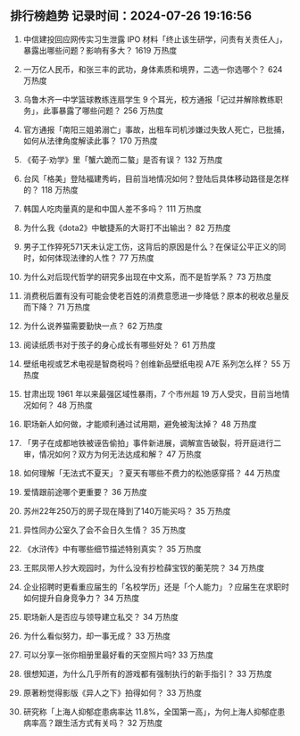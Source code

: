 
## 排行榜趋势 记录时间：2024-07-26 19:16:56
  
  1. 中信建投回应网传实习生泄露 IPO 材料「终止该生研学，问责有关责任人」，暴露出哪些问题？影响有多大？ 1619 万热度
    
  2. 一万亿人民币，和张三丰的武功，身体素质和境界，二选一你选哪个？ 624 万热度
    
  3. 乌鲁木齐一中学篮球教练连扇学生 9 个耳光，校方通报「记过并解除教练职务」，此事暴露了哪些问题？ 256 万热度
    
  4. 官方通报「南阳三姐弟溺亡」事故，出租车司机涉嫌过失致人死亡，已批捕，如何从法律角度解读此事？ 170 万热度
    
  5. 《荀子·劝学》里「蟹六跪而二螯」是否有误？ 132 万热度
    
  6. 台风「格美」登陆福建秀屿，目前当地情况如何？登陆后具体移动路径是怎样的？ 118 万热度
    
  7. 韩国人吃肉量真的是和中国人差不多吗？ 111 万热度
    
  8. 为什么我《dota2》中敏捷系的大哥打不出输出？ 82 万热度
    
  9. 男子工作猝死571天未认定工伤，这背后的原因是什么？在保证公平正义的同时，如何体现法律的人性？ 77 万热度
    
  10. 为什么对后现代哲学的研究多出现在中文系，而不是哲学系？ 73 万热度
    
  11. 消费税后置有没有可能会使老百姓的消费意愿进一步降低？原本的税收总量反而下降？ 71 万热度
    
  12. 为什么说养猫需要勤快一点？ 62 万热度
    
  13. 阅读纸质书对于孩子的身心成长有哪些好处？ 61 万热度
    
  14. 壁纸电视或艺术电视是智商税吗？创维新品壁纸电视 A7E 系列怎么样？ 55 万热度
    
  15. 甘肃出现 1961 年以来最强区域性暴雨，7 个市州超 19 万人受灾，目前当地情况如何？ 48 万热度
    
  16. 职场新人如何做，才能顺利通过试用期，避免被淘汰掉？ 48 万热度
    
  17. 「男子在成都地铁被诬告偷拍」事件新进展，调解宣告破裂，将开庭进行二审，情况如何？双方为何无法达成和解？ 47 万热度
    
  18. 如何理解「无法式不夏天」？夏天有哪些不费力的松弛感穿搭？ 44 万热度
    
  19. 爱情跟前途哪个更重要？ 36 万热度
    
  20. 苏州22年250万的房子现在降到了140万能买吗？ 35 万热度
    
  21. 异性同办公室久了会不会日久生情？ 35 万热度
    
  22. 《水浒传》中有哪些细节描述特别真实？ 35 万热度
    
  23. 王熙凤带人抄大观园时，为什么没有抄检薛宝钗的蘅芜院？ 34 万热度
    
  24. 企业招聘时更看重应届生的「名校学历」还是「个人能力」？应届生在求职时如何提升自身竞争力？ 34 万热度
    
  25. 职场新人是否应与领导建立私交？ 34 万热度
    
  26. 为什么看似努力，却一事无成？ 33 万热度
    
  27. 可以分享一张你相册里最好看的天空照片吗? 33 万热度
    
  28. 很想知道，为什么几乎所有的游戏都有强制执行的新手指引？ 33 万热度
    
  29. 原著粉觉得影版《异人之下》拍得如何？ 33 万热度
    
  30. 研究称「上海人抑郁症患病率达 11.8%，全国第一高」，为何上海人抑郁症患病率高？跟生活方式有关吗？ 32 万热度
    